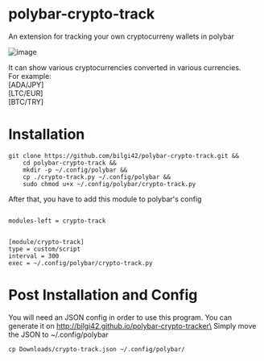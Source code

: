 # polybar-crypto-track
An extension for tracking your own cryptocurreny wallets in polybar

![image](https://github.com/user-attachments/assets/5d9ecfa8-4f4d-4cd2-a78a-c71c5831a7e5)

It can show various cryptocurrencies converted in various currencies.\
For example:\
[ADA/JPY]\
[LTC/EUR]\
[BTC/TRY]

# Installation
```
git clone https://github.com/bilgi42/polybar-crypto-track.git &&
    cd polybar-crypto-track &&
    mkdir -p ~/.config/polybar &&
    cp ./crypto-track.py ~/.config/polybar &&
    sudo chmod u+x ~/.config/polybar/crypto-track.py
```

After that, you have to add this module to polybar's config

```

modules-left = crypto-track


[module/crypto-track]
type = custom/script
interval = 300
exec = ~/.config/polybar/crypto-track.py

```

# Post Installation and Config

You will need an JSON config in order to use this program. You can generate it on http://bilgi42.github.io/polybar-crypto-tracker\
Simply move the JSON to ~/.config/polybar

```
cp Downloads/crypto-track.json ~/.config/polybar/
```